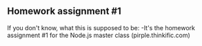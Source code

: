 ## Homework assignment #1

If you don't know, what this is supposed to be:
-It's the homework assignment #1 for the Node.js master class (pirple.thinkific.com)